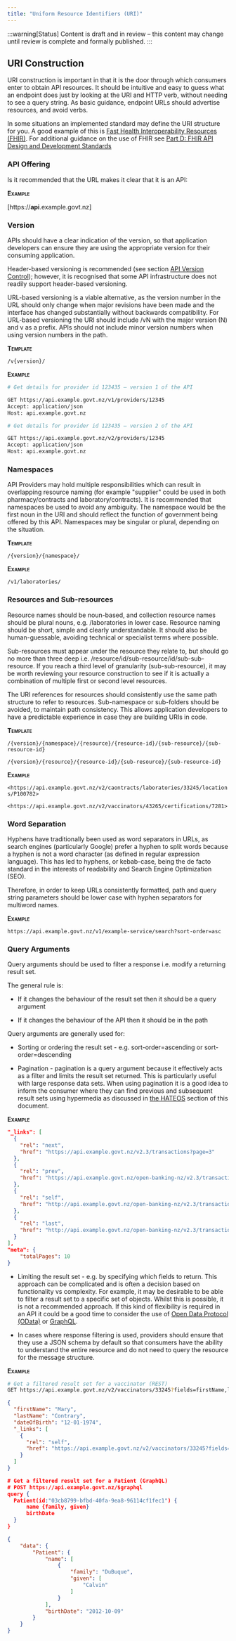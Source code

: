 ```yaml
---
title: "Uniform Resource Identifiers (URI)"
---
```


:::warning[Status]
Content is draft and in review – this content may change until review is complete and formally published.
:::

## URI Construction

URI construction is important in that it is the door through which
consumers enter to obtain API resources. It should be intuitive and
easy to guess what an endpoint does just by looking at the URI and HTTP
verb, without needing to see a query string. As basic guidance, endpoint
URLs should advertise resources, and avoid verbs.

In some situations an implemented standard may define the URI structure
for you. A good example of this is [Fast Health Interoperability Resources (FHIR)](https://www.hl7.org/fhir/resource.html). For additional guidance on the use of FHIR see [Part D: FHIR API Design and Development Standards](../fhir-api-standard/)

### API Offering

Is it recommended that the URL makes it clear that it
is an API:

**<span class="smallcaps">Example</span>**

[https://**api**.example.govt.nz]

### Version

APIs should have a clear indication of the version, so that application
developers can ensure they are using the appropriate version for their
consuming application.

Header-based versioning is recommended (see section [API Version Control](./Version%20Control)); however, it is recognised
that some API infrastructure does not readily support header-based versioning.

URL-based versioning is a viable alternative, as the version number in
the URL should only change when major revisions have been made and the
interface has changed substantially without backwards compatibility. For
URL-based versioning the URI should include /vN with the major version
(N) and v as a prefix. APIs should not include minor version numbers
when using version numbers in the path.

**<span class="smallcaps">Template</span>**

`/v{version}/`

**<span class="smallcaps">Example</span>**

```bash
# Get details for provider id 123435 – version 1 of the API

GET https://api.example.govt.nz/v1/providers/12345
Accept: application/json
Host: api.example.govt.nz
```

```bash
# Get details for provider id 123435 – version 2 of the API

GET https://api.example.govt.nz/v2/providers/12345
Accept: application/json
Host: api.example.govt.nz
```

### Namespaces

API Providers may hold multiple responsibilities which can result in overlapping resource naming (for example "supplier" could be used in both pharmacy/contracts and laboratory/contracts). It is recommended that namespaces be used to avoid
any ambiguity. The namespace would be the first noun in the URI and
should reflect the function of government being offered by this API.
Namespaces may be singular or plural, depending on the situation.

**<span class="smallcaps">Template</span>**

`/{version}/{namespace}/`

**<span class="smallcaps">Example</span>**

`/v1/laboratories/`

### Resources and Sub-resources

Resource names should be noun-based, and collection resource names
should be plural nouns, e.g. /laboratories in lower case. Resource naming
should be short, simple and clearly understandable. It should also be
human-guessable, avoiding technical or specialist terms where possible.

Sub-resources must appear under the resource they relate to, but should
go no more than three deep i.e.
/resource/id/sub-resource/id/sub-sub-resource. If you reach a third
level of granularity (sub-sub-resource), it may be worth reviewing your
resource construction to see if it is actually a combination of multiple
first or second level resources.

The URI references for resources should consistently use the same path
structure to refer to resources. Sub-namespace or sub-folders should be
avoided, to maintain path consistency. This allows application
developers to have a predictable experience in case they are building
URIs in code.

**<span class="smallcaps">Template</span>**

`/{version}/{namespace}/{resource}/{resource-id}/{sub-resource}/{sub-resource-id}`

`/{version}/{resource}/{resource-id}/{sub-resource}/{sub-resource-id}`

**<span class="smallcaps">Example</span>**

`<https://api.example.govt.nz/v2/caontracts/laboratories/33245/locations/P100782>`

`<https://api.example.govt.nz/v2/vaccinators/43265/certifications/7281>`

### Word Separation

Hyphens have traditionally been used as word separators in URLs, as
search engines (particularly Google) prefer a hyphen to split words
because a hyphen is not a word character (as defined in regular
expression language). This has led to hyphens, or kebab-case, being the
de facto standard in the interests of readability and Search Engine
Optimization (SEO).

Therefore, in order to keep URLs consistently formatted, path and query
string parameters should be lower case with hyphen separators for
multiword names.

**<span class="smallcaps">Example</span>**

`https://api.example.govt.nz/v1/example-service/search?sort-order=asc`

### Query Arguments

Query arguments should be used to filter a response i.e. modify a
returning result set.

The general rule is:

- If it changes the behaviour of the result set then it should be a query argument

- If it changes the behaviour of the API then it should be in the path

Query arguments are generally used for:

- Sorting or ordering the result set - e.g. sort-order=ascending or sort-order=descending

- Pagination - pagination is a query argument because it effectively
  acts as a filter and limits the result set returned. This is
  particularly useful with large response data sets. When using
  pagination it is a good idea to inform the consumer where they can
  find previous and subsequent result sets using hypermedia as
  discussed in [the HATEOS](./Content#hateoas) section of this document.

**<span class="smallcaps">Example</span>**

```json
"_links": [
  {
    "rel": "next",
    "href": "https://api.example.govt.nz/v2.3/transactions?page=3"
  },
  {
    "rel": "prev",
    "href": "https://api.example.govt.nz/open-banking-nz/v2.3/transactions?page=1"
  },
  {
    "rel": "self",
    "href": "http://api.example.govt.nz/open-banking-nz/v2.3/transactions?page=2"
  },
  {
    "rel": "last",
    "href": "http://api.example.govt.nz/open-banking-nz/v2.3/transactions?page=10"
  }
],
"meta": {
    "totalPages": 10
}
```

- Limiting the result set - e.g. by specifying which fields to return.
  This approach can be complicated and is often a decision based on
  functionality vs complexity. For example, it may be desirable to be
  able to filter a result set to a specific set of objects. Whilst
  this is possible, it is not a recommended approach. If this kind of
  flexibility is required in an API it could be a good time to
  consider the use of [Open Data Protocol (OData)](http://www.odata.org/) or [GraphQL](./API%20Design#types-of-api).

- In cases where response filtering is used, providers should ensure
  that they use a JSON schema by default so that consumers have the
  ability to understand the entire resource and do not need to query
  the resource for the message structure.

**<span class="smallcaps">Example</span>**

```bash
# Get a filtered result set for a vaccinator (REST)
GET https://api.example.govt.nz/v2/vaccinators/33245?fields=firstName,lastName,dateOfBirth
```

```json
{
  "firstName": "Mary",
  "lastName": "Contrary",
  "dateOfBirth": "12-01-1974",
  "_links": [
    {
      "rel": "self",
      "href": "https://api.example.govt.nz/v2/vaccinators/33245?fields=firstName,lastName,dateOfBirth"
    }
  ]
}
```

```json
# Get a filtered result set for a Patient (GraphQL)
# POST https://api.example.govt.nz/$graphql
query {
  Patient(id:"03cb8799-bfbd-40fa-9ea8-96114cf1fec1") {
      name {family, given}
      birthDate
  }
}

{
    "data": {
        "Patient": {
            "name": [
                {
                    "family": "DuBuque",
                    "given": [
                        "Calvin"
                    ]
                }
            ],
            "birthDate": "2012-10-09"
        }
    }
}
```
